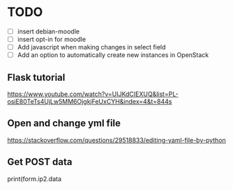 # TODO

- [ ] insert debian-moodle
- [ ] insert opt-in for moodle
- [ ] Add javascript when making changes in select field
- [ ] Add an option to automatically create new instances in OpenStack

## Flask tutorial

https://www.youtube.com/watch?v=UIJKdCIEXUQ&list=PL-osiE80TeTs4UjLw5MM6OjgkjFeUxCYH&index=4&t=844s

## Open and change yml file

https://stackoverflow.com/questions/29518833/editing-yaml-file-by-python

## Get POST data

print(form.ip2.data
